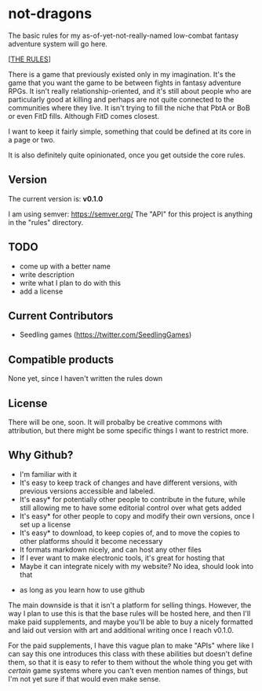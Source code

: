 # not-dragons

The basic rules for my as-of-yet-not-really-named low-combat fantasy adventure system will go here.

\[[THE RULES](rules/table_of_contents.md)\]

There is a game that previously existed only in my imagination. It's the game that you want the game to be between fights in fantasy adventure RPGs. It isn't really relationship-oriented, and it's still about people who are particularly good at killing and perhaps are not quite connected to the communities where they live. It isn't trying to fill the niche that PbtA or BoB or even FitD fills. Although FitD comes closest. 

I want to keep it fairly simple, something that could be defined at its core in a page or two. 

It is also definitely quite opinionated, once you get outside the core rules.

## Version
The current version is: **v0.1.0**

I am using semver: https://semver.org/
The "API" for this project is anything in the "rules" directory.

## TODO
- come up with a better name
- write description
- write what I plan to do with this
- add a license

## Current Contributors
- Seedling games (https://twitter.com/SeedlingGames)

## Compatible products
None yet, since I haven't written the rules down

## License
There will be one, soon. It will probalby be creative commons with attribution, but there might be some specific things I want to restrict more.

## Why Github?
- I'm familiar with it
- It's easy to keep track of changes and have different versions, with previous versions accessible and labeled.
- It's easy* for potentially other people to contribute in the future, while still allowing me to have some editorial control over what gets added
- It's easy* for other people to copy and modify their own versions, once I set up a license
- It's easy* to download, to keep copies of, and to move the copies to other platforms should it become necessary
- It formats markdown nicely, and can host any other files
- If I ever want to make electronic tools, it's great for hosting that
- Maybe it can integrate nicely with my website? No idea, should look into that

* as long as you learn how to use github

The main downside is that it isn't a platform for selling things. However, the way I plan to use this is that the base rules will be hosted here, and then I'll make paid supplements, and maybe you'll be able to buy a nicely formatted and laid out version with art and additional writing once I reach v0.1.0.  

For the paid supplements, I have this vague plan to make "APIs" where like I can say this one introduces this class with these abilities but doesn't define them, so that it is easy to refer to them without the whole thing you get with *certain* game systems where you can't even mention names of things, but I'm not yet sure if that would even make sense.
